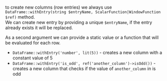 to create new columns (row entries) we always use `DataFrame::withEntry(string $entryName, ScalarFunction|WindowFunction $ref)` method.  
We can create new entry by providing a unique `$entryName`, if the entry already exists it will be replaced.

As a second argument we can provide a static value or a function that will be evaluated for each row. 

* `DataFrame::withEntry('number', lit(5))` - creates a new column with a constant value of 5
* `DataFrame::withEntry('is_odd', ref('another_column')->isOdd())` - creates a new column that checks if the value of `another_column` in is odd
